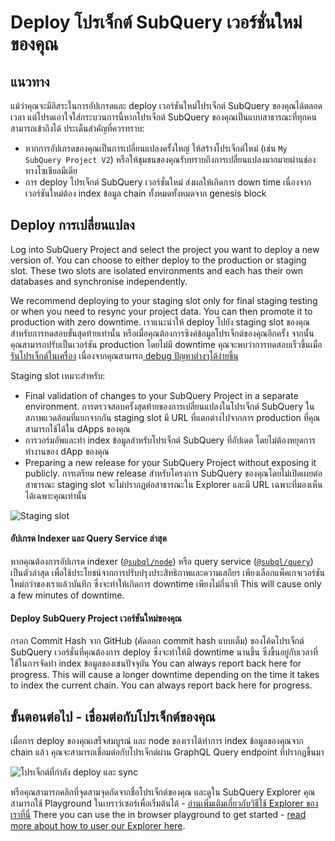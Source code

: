 # Deploy โปรเจ็กต์ SubQuery เวอร์ชั่นใหม่ของคุณ

## แนวทาง

แม้ว่าคุณจะมีอิสระในการอัปเกรดและ deploy เวอร์ชันใหม่โปรเจ็กต์ SubQuery ของคุณได้ตลอดเวลา แต่โปรดเอาใจใส่กระบวนการนี้หากโปรเจ็กต์ SubQuery ของคุณเป็นแบบสาธารณะที่ทุกคนสามารถเข้าถึงได้ ประเด็นสำคัญที่ควรทราบ:
- หากการอัปเกรดของคุณเป็นการเปลี่ยนแปลงครั้งใหญ่ ให้สร้างโปรเจ็กต์ใหม่ (เช่น `My SubQuery Project V2`) หรือให้ชุมชนของคุณรับทราบถึงการเปลี่ยนแปลงมากมายผ่านช่องทางโซเชียลมีเดีย
- การ deploy โปรเจ็กต์ SubQuery เวอร์ชั่นใหม่ ส่งผลให้เกิดการ down time เนื่องจากเวอร์ชันใหม่ต้อง index ข้อมูล chain ทั้งหมดทั้งหมดจาก genesis block

## Deploy การเปลี่ยนแปลง

Log into SubQuery Project and select the project you want to deploy a new version of. You can choose to either deploy to the production or staging slot. These two slots are isolated environments and each has their own databases and synchronise independently.

We recommend deploying to your staging slot only for final staging testing or when you need to resync your project data. You can then promote it to production with zero downtime. เราแนะนำให้ deploy ไปยัง staging slot ของคุณสำหรับการทดสอบขั้นสุดท้ายเท่านั้น หรือเมื่อคุณต้องการซิงค์ข้อมูลโปรเจ็กต์ของคุณอีกครั้ง จากนั้นคุณสามารถปรับเป็นเวอร์ชัน production โดยไม่มี downtime คุณจะพบว่าการทดสอบเร็วขึ้นเมื่อ [รันโปรเจ็กต์ในเครื่อง](../run/run.md) เนื่องจากคุณสามารถ[ debug ปัญหาต่างๆได้ง่ายขึ้น](../tutorials_examples/debug-projects.md)

Staging slot เหมาะสำหรับ:
* Final validation of changes to your SubQuery Project in a separate environment. การตรวจสอบครั้งสุดท้ายของการเปลี่ยนแปลงในโปรเจ็กต์ SubQuery ในสภาพแวดล้อมที่แยกจากกัน staging slot มี URL ที่แตกต่างไปจากการ production ที่คุณสามารถใช้ได้ใน dApps ของคุณ
* การวอร์มอัพและทำ index ข้อมูลสำหรับโปรเจ็กต์ SubQuery ที่อัปเดต โดยไม่ต้องหยุดการทำงานของ dApp ของคุณ
* Preparing a new release for your SubQuery Project without exposing it publicly. การเตรียม new release สำหรับโครงการ SubQuery ของคุณโดยไม่เปิดเผยต่อสาธารณะ staging slot จะไม่ปรากฏต่อสาธารณะใน Explorer และมี URL เฉพาะที่มองเห็นได้เฉพาะคุณเท่านั้น

![Staging slot](/assets/img/staging_slot.png)

#### อัปเกรด Indexer และ Query Service ล่าสุด

หากคุณต้องการอัปเกรด indexer ([`@subql/node`](https://www.npmjs.com/package/@subql/node)) หรือ query service ([`@subql/query`](https://www.npmjs.com/package/@subql/query)) เป็นตัวล่าสุด เพื่อใช้ประโยชน์จากการปรับปรุงประสิทธิภาพและความเสถียร เพียงเลือกแพ็คเกจเวอร์ชันใหม่กว่าของเราแล้วบันทึก ซึ่งจะทำให้เกิดการ downtime เพียงไม่กี่นาที This will cause only a few minutes of downtime.

#### Deploy SubQuery Project เวอร์ชันใหม่ของคุณ

กรอก Commit Hash จาก GitHub (คัดลอก commit hash แบบเต็ม) ของโค้ดโปรเจ็กต์ SubQuery เวอร์ชั่นที่คุณต้องการ deploy ซึ่งจะทำให้มี downtime นานขึ้น ซึ่งขึ้นอยู่กับเวลาที่ใช้ในการจัดทำ index ข้อมูลของเชนปัจจุบัน You can always report back here for progress. This will cause a longer downtime depending on the time it takes to index the current chain. You can always report back here for progress.

## ขั้นตอนต่อไป - เชื่อมต่อกับโปรเจ็กต์ของคุณ
เมื่อการ deploy ของคุณเสร็จสมบูรณ์ และ node ของเราได้ทำการ index ข้อมูลของคุณจาก chain แล้ว คุณจะสามารถเชื่อมต่อกับโปรเจ็กต์ผ่าน GraphQL Query endpoint ที่ปรากฎขึ้นมา

![โปรเจ็กต์ที่กำลัง deploy และ sync](/assets/img/projects-deploy-sync.png)

หรือคุณสามารถคลิกที่จุดสามจุดถัดจากชื่อโปรเจ็กต์ของคุณ และดูใน SubQuery Explorer คุณสามารถใช้ Playground ในเบราว์เซอร์เพื่อเริ่มต้นได้ - [อ่านเพิ่มเติมเกี่ยวกับวิธีใช้ Explorer ของเราที่นี่](../query/query.md) There you can use the in browser playground to get started - [read more about how to user our Explorer here](../query/query.md).
